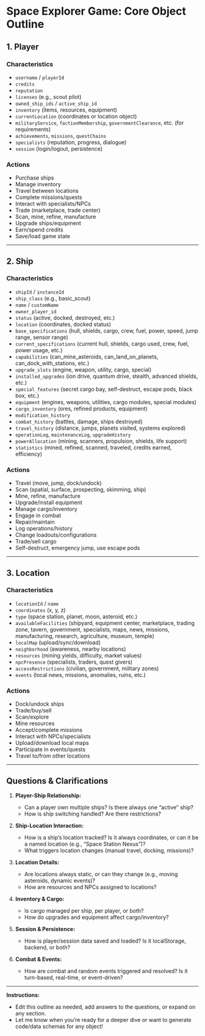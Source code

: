 # Space Explorer Game: Core Object Outline

## 1. Player

### Characteristics
- `username` / `playerId`
- `credits`
- `reputation`
- `licenses` (e.g., scout pilot)
- `owned_ship_ids` / `active_ship_id`
- `inventory` (items, resources, equipment)
- `currentLocation` (coordinates or location object)
- `militaryService`, `factionMembership`, `governmentClearance`, etc. (for requirements)
- `achievements`, `missions`, `questChains`
- `specialists` (reputation, progress, dialogue)
- `session` (login/logout, persistence)

### Actions
- Purchase ships
- Manage inventory
- Travel between locations
- Complete missions/quests
- Interact with specialists/NPCs
- Trade (marketplace, trade center)
- Scan, mine, refine, manufacture
- Upgrade ships/equipment
- Earn/spend credits
- Save/load game state

---

## 2. Ship

### Characteristics
- `shipId` / `instanceId`
- `ship_class` (e.g., basic_scout)
- `name` / `customName`
- `owner_player_id`
- `status` (active, docked, destroyed, etc.)
- `location` (coordinates, docked status)
- `base_specifications` (hull, shields, cargo, crew, fuel, power, speed, jump range, sensor range)
- `current_specifications` (current hull, shields, cargo used, crew, fuel, power usage, etc.)
- `capabilities` (can_mine_asteroids, can_land_on_planets, can_dock_with_stations, etc.)
- `upgrade_slots` (engine, weapon, utility, cargo, special)
- `installed_upgrades` (ion drive, quantum drive, stealth, advanced shields, etc.)
- `special_features` (secret cargo bay, self-destruct, escape pods, black box, etc.)
- `equipment` (engines, weapons, utilities, cargo modules, special modules)
- `cargo_inventory` (ores, refined products, equipment)
- `modification_history`
- `combat_history` (battles, damage, ships destroyed)
- `travel_history` (distance, jumps, planets visited, systems explored)
- `operationLog`, `maintenanceLog`, `upgradeHistory`
- `powerAllocation` (mining, scanners, propulsion, shields, life support)
- `statistics` (mined, refined, scanned, traveled, credits earned, efficiency)

### Actions
- Travel (move, jump, dock/undock)
- Scan (spatial, surface, prospecting, skimming, ship)
- Mine, refine, manufacture
- Upgrade/install equipment
- Manage cargo/inventory
- Engage in combat
- Repair/maintain
- Log operations/history
- Change loadouts/configurations
- Trade/sell cargo
- Self-destruct, emergency jump, use escape pods

---

## 3. Location

### Characteristics
- `locationId` / `name`
- `coordinates` (x, y, z)
- `type` (space station, planet, moon, asteroid, etc.)
- `availableFacilities` (shipyard, equipment center, marketplace, trading zone, tavern, government, specialists, maps, news, missions, manufacturing, research, agriculture, museum, temple)
- `localMap` (upload/sync/download)
- `neighborhood` (awareness, nearby locations)
- `resources` (mining yields, difficulty, market values)
- `npcPresence` (specialists, traders, quest givers)
- `accessRestrictions` (civilian, government, military zones)
- `events` (local news, missions, anomalies, ruins, etc.)

### Actions
- Dock/undock ships
- Trade/buy/sell
- Scan/explore
- Mine resources
- Accept/complete missions
- Interact with NPCs/specialists
- Upload/download local maps
- Participate in events/quests
- Travel to/from other locations

---

## Questions & Clarifications

1. **Player-Ship Relationship:**  
   - Can a player own multiple ships? Is there always one “active” ship?
   - How is ship switching handled? Are there restrictions?

2. **Ship-Location Interaction:**  
   - How is a ship’s location tracked? Is it always coordinates, or can it be a named location (e.g., “Space Station Nexus”)?
   - What triggers location changes (manual travel, docking, missions)?

3. **Location Details:**  
   - Are locations always static, or can they change (e.g., moving asteroids, dynamic events)?
   - How are resources and NPCs assigned to locations?

4. **Inventory & Cargo:**  
   - Is cargo managed per ship, per player, or both?
   - How do upgrades and equipment affect cargo/inventory?

5. **Session & Persistence:**  
   - How is player/session data saved and loaded? Is it localStorage, backend, or both?

6. **Combat & Events:**  
   - How are combat and random events triggered and resolved? Is it turn-based, real-time, or event-driven?

---

**Instructions:**  
- Edit this outline as needed, add answers to the questions, or expand on any section.
- Let me know when you’re ready for a deeper dive or want to generate code/data schemas for any object!
